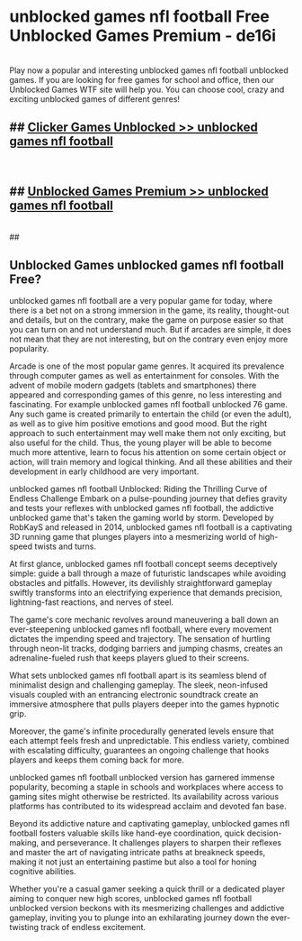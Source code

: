 # unblocked games nfl football  Free Unblocked Games Premium - de16i <br>
<br>
Play now a popular and interesting unblocked games nfl football unblocked games. If you are looking for free games for school and office, then our Unblocked Games WTF site will help you. You can choose cool, crazy and exciting unblocked games of different genres!


## ##  [Clicker Games Unblocked >> unblocked games nfl football](http://freeplayer.one?title=unblocked_games_nfl_football&ref=UGames)
  <br>

##  ## [Unblocked Games Premium >> unblocked games nfl football](http://freeplayer.one?title=unblocked_games_nfl_football&ref=UGames)
  <br>
  ##



## Unblocked Games unblocked games nfl football Free?

unblocked games nfl football are a very popular game for today, where there is a bet not on a strong immersion in the game, its reality, thought-out and details, but on the contrary, make the game on purpose easier so that you can turn on and not understand much. But if arcades are simple, it does not mean that they are not interesting, but on the contrary even enjoy more popularity.

Arcade is one of the most popular game genres. It acquired its prevalence through computer games as well as entertainment for consoles. With the advent of mobile modern gadgets (tablets and smartphones) there appeared and corresponding games of this genre, no less interesting and fascinating. For example unblocked games nfl football unblocked 76 game. Any such game is created primarily to entertain the child (or even the adult), as well as to give him positive emotions and good mood. But the right approach to such entertainment may well make them not only exciting, but also useful for the child. Thus, the young player will be able to become much more attentive, learn to focus his attention on some certain object or action, will train memory and logical thinking. And all these abilities and their development in early childhood are very important.

unblocked games nfl football Unblocked: Riding the Thrilling Curve of Endless Challenge
Embark on a pulse-pounding journey that defies gravity and tests your reflexes with unblocked games nfl football, the addictive unblocked game that's taken the gaming world by storm. Developed by RobKayS and released in 2014, unblocked games nfl football is a captivating 3D running game that plunges players into a mesmerizing world of high-speed twists and turns.

At first glance, unblocked games nfl football concept seems deceptively simple: guide a ball through a maze of futuristic landscapes while avoiding obstacles and pitfalls. However, its devilishly straightforward gameplay swiftly transforms into an electrifying experience that demands precision, lightning-fast reactions, and nerves of steel.

The game's core mechanic revolves around maneuvering a ball down an ever-steepening unblocked games nfl football, where every movement dictates the impending speed and trajectory. The sensation of hurtling through neon-lit tracks, dodging barriers and jumping chasms, creates an adrenaline-fueled rush that keeps players glued to their screens.

What sets unblocked games nfl football apart is its seamless blend of minimalist design and challenging gameplay. The sleek, neon-infused visuals coupled with an entrancing electronic soundtrack create an immersive atmosphere that pulls players deeper into the games hypnotic grip.

Moreover, the game's infinite procedurally generated levels ensure that each attempt feels fresh and unpredictable. This endless variety, combined with escalating difficulty, guarantees an ongoing challenge that hooks players and keeps them coming back for more.

unblocked games nfl football unblocked version has garnered immense popularity, becoming a staple in schools and workplaces where access to gaming sites might otherwise be restricted. Its availability across various platforms has contributed to its widespread acclaim and devoted fan base.

Beyond its addictive nature and captivating gameplay, unblocked games nfl football fosters valuable skills like hand-eye coordination, quick decision-making, and perseverance. It challenges players to sharpen their reflexes and master the art of navigating intricate paths at breakneck speeds, making it not just an entertaining pastime but also a tool for honing cognitive abilities.

Whether you're a casual gamer seeking a quick thrill or a dedicated player aiming to conquer new high scores, unblocked games nfl football unblocked version beckons with its mesmerizing challenges and addictive gameplay, inviting you to plunge into an exhilarating journey down the ever-twisting track of endless excitement.